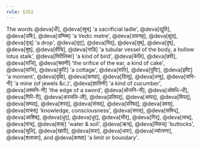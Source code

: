 ```yaml
---
rule: §352
---
```


The words @deva[धी], @deva[स्रुच्] 'a sacrificial ladle', @deva[द्युति], @deva[उषिः], @deva[उण्मिष] 'a Vedic metre', @deva[उपानह्], @deva[क्षुत्], @deva[तृड्] 'a drop', @deva[तृट्], @deva[विद्], @deva[तृष्], @deva[दृष्], @deva[मुष्], @deva[वीचि], @deva[नाडि] 'a tubular vessel of the body, a hollow lotus stalk', @deva[पिपीलिका] 'a kind of bird', @deva[केलि], @deva[छवि], @deva[राजि], @deva[श्रवणी] 'the orifice of the ear, a kind of cake', @deva[वाजि], @deva[कुटि] 'a cottage', @deva[वाति], @deva[पुष्टि], @deva[इष्टि] 'a moment', @deva[वृक्षि], @deva[काष्ठा], @deva[दिव्यु], @deva[धन्वु], @deva[सनि-नी] 'a mine (of jewels &c.)', @deva[ज्ञातिनी] 'a kind of cucumber', @deva[अश्मनि-नी] 'the edge of a sword', @deva[ओजनि-नी], @deva[ओषधि-धी], @deva[गिरि-री], @deva[अञ्जलि-ली], @deva[प्रतिपद्], @deva[आपद्], @deva[विपद्], @deva[सम्पद्], @deva[शरद्], @deva[संसद्], @deva[परिषद्], @deva[उषस्], @deva[वाचस्] 'knowledge, consciousness', @deva[सरस्], @deva[समिध्], @deva[आशिष्], @deva[धुर्], @deva[धुर्], @deva[भीर्], @deva[गिर्], @deva[त्वच्], @deva[वाच्], @deva[वाक्] 'water & soil', @deva[ऋच्], @deva[स्फिच्] 'buttocks', @deva[चुलि], @deva[खारी], @deva[वारा], @deva[धारा], @deva[ज्योत्स्ना], @deva[शलाका], and @deva[काष्ठा] 'a limit or boundary'.